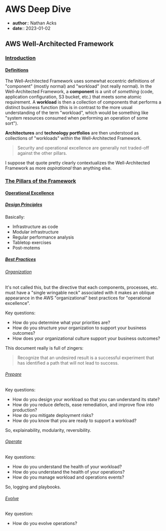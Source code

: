 # AWS Deep Dive

* **author**:: Nathan Acks
* **date**:: 2023-01-02

## AWS Well-Architected Framework

### [Introduction](https://docs.aws.amazon.com/wellarchitected/latest/framework/welcome.html)

#### [Definitions](https://docs.aws.amazon.com/wellarchitected/latest/framework/definitions.html)

The Well-Architected Framework uses somewhat eccentric definitions of "component" (mostly normal) and "workload" (not really normal). In the Well-Architected Framework, a **component** is a unit of *something* (code, application configuration, S3 bucket, etc.) that meets some atomic requirement. A **workload** is then a collection of components that performs a distinct business function (this is in contrast to the more usual understanding of the term "workload", which would be something like "system resources consumed when performing an operation of some sort").

**Architectures** and **technology portfolios** are then understood as collections of "workloads" within the Well-Architected Framework.

> Security and operational excellence are generally not traded-off against the other pillars.

I suppose that quote pretty clearly contextualizes the Well-Architected Framework as more *aspirational* than anything else.

### [The Pillars of the Framework](https://docs.aws.amazon.com/wellarchitected/latest/framework/the-pillars-of-the-framework.html)

#### [Operational Excellence](https://docs.aws.amazon.com/wellarchitected/latest/framework/operational-excellence.html)

##### [Design Principles](https://docs.aws.amazon.com/wellarchitected/latest/framework/oe-design-principles.html)

Basically:

* Infrastructure as code
* Modular infrastructure
* Regular performance analysis
* Tabletop exercises
* Post-motems

##### [Best Practices](https://docs.aws.amazon.com/wellarchitected/latest/framework/oe-bp.html)

###### [Organization](https://docs.aws.amazon.com/wellarchitected/latest/framework/oe-organization.html)

It's not called this, but the directive that each components, processes, etc. must have a "single wringable neck" associated with it makes an oblique appearance in the AWS "organizational" best practices for "operational excellence".

Key questions:

* How do you determine what your priorities are?
* How do you structure your organization to support your business outcomes?
* How does your organizational culture support your business outcomes?

This document really is full of zingers:

> Recognize that an undesired result is a successful experiment that has identified a path that will not lead to success.

###### [Prepare](https://docs.aws.amazon.com/wellarchitected/latest/framework/oe-prepare.html)

Key questions:

* How do you design your workload so that you can understand its state?
* How do you reduce defects, ease remediation, and improve flow into production?
* How do you mitigate deployment risks?
* How do you know that you are ready to support a workload?

So, explainability, modularity, reversibility.

###### [Operate](https://docs.aws.amazon.com/wellarchitected/latest/framework/oe-operate.html)

Key questions:

* How do you understand the health of your workload?
* How do you understand the health of your operations?
* How do you manage workload and operations events?

So, logging and playbooks.

###### [Evolve](https://docs.aws.amazon.com/wellarchitected/latest/framework/oe-evolve.html)

Key question:

* How do you evolve operations?

